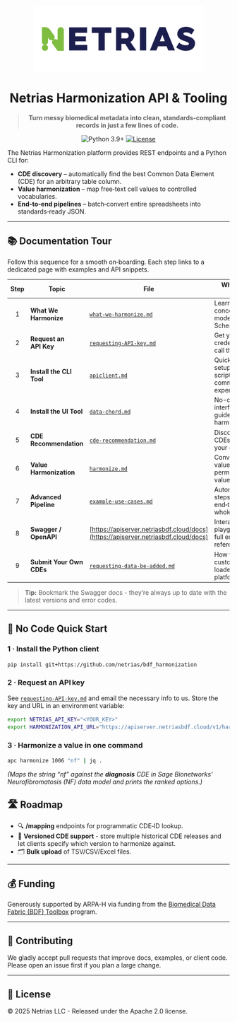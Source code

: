 <p align="center">
  <a href="https://netrias.com">
    <img src="docs/images/NETRIAS Logotype_Full Color RGB.png" height="150">
  </a>
</p>

<div align="center">

# Netrias Harmonization API & Tooling

> **Turn messy biomedical metadata into clean, standards‑compliant records in just a few lines of code.**

![Python 3.9+](https://img.shields.io/badge/python-3.9%2B-blue) [![License](https://img.shields.io/badge/License-Apache%202.0-blue.svg)](https://opensource.org/licenses/Apache-2.0)

</div>

The Netrias Harmonization platform provides REST endpoints and a Python CLI for:

* **CDE discovery** – automatically find the best Common Data Element (CDE) for an arbitrary table column.
* **Value harmonization** – map free‑text cell values to controlled vocabularies.
* **End‑to‑end pipelines** – batch‑convert entire spreadsheets into standards‑ready JSON.

---

## 📚 Documentation Tour

Follow this sequence for a smooth on‑boarding. Each step links to a dedicated page with examples and API snippets.

| Step | Topic                     | File                                                                               | Why read it first?                                              |
| :--: | ------------------------- | ---------------------------------------------------------------------------------- | --------------------------------------------------------------- |
|   1  | **What We Harmonize**     | [`what-we-harmonize.md`](docs/what-we-harmonize.md)                                     | Learn the core concepts & data models (CDEs + Schemas).         |
|   2  | **Request an API Key**    | [`requesting-API-key.md`](docs/requesting-API-key.md)                                   | Get your credentials to call the service.                       |
|   3  | **Install the CLI Tool**       | [`apiclient.md`](docs/apiclient.md)                                                     | Quick local setup for scripting & command‑line experimentation. |
|   4  | **Install the UI Tool**       | [`data-chord.md`](docs/data-chord.md)                                                     | No-code user interface for guided harmoization. |
|   5  | **CDE Recommendation** | [`cde-recommendation.md`](docs/cde-recommendation.md)                                   | Discover which CDEs match your columns.                  |
|   6  | **Value Harmonization**   | [`harmonize.md`](docs/harmonize.md)                                                     | Convert raw values into permissible values.                      |
|   7  | **Advanced Pipeline**     | [`example-use-cases.md`](docs/example-use-cases.md)                                     | Automate steps 4‑5 end‑to‑end on a whole table.                 |
|   8  | **Swagger / OpenAPI**     | [https://apiserver.netriasbdf.cloud/docs](https://apiserver.netriasbdf.cloud/docs) | Interactive playground & full endpoint reference.               |
|   9  | **Submit Your Own CDEs**  | [`requesting-data-be-added.md`](docs/requesting-data-be-added.md)                       | How to get your custom data loaded into the platform.        |

> **Tip:** Bookmark the Swagger docs - they’re always up to date with the latest versions and error codes.

---

## 🚀 No Code Quick Start

### 1 · Install the Python client

```bash
pip install git+https://github.com/netrias/bdf_harmonization
```

### 2 · Request an API key

See [`requesting-API-key.md`](requesting-API-key.md) and email the necessary info to us. Store the key and URL in an environment variable:

```bash
export NETRIAS_API_KEY="<YOUR_KEY>"
export HARMONIZATION_API_URL="https://apiserver.netriasbdf.cloud/v1/harmonize"
```

### 3 · Harmonize a value in one command

```bash
apc harmonize 1006 "nf" | jq .
```

*(Maps the string “nf” against the **diagnosis** CDE in Sage Bionetworks' Neurofibromatosis (NF) data model and prints the ranked options.)*

## 🛣️ Roadmap

* 🔍 **/mapping** endpoints for programmatic CDE‑ID lookup.
* 🔄 **Versioned CDE support** - store multiple historical CDE releases and let clients specify which version to harmonize against.
* 🗂️ **Bulk upload** of TSV/CSV/Excel files.


---

## 💰 Funding

Generously supported by ARPA-H via funding from the [Biomedical Data Fabric (BDF) Toolbox](https://arpa-h.gov/explore-funding/programs/arpa-h-bdf-toolbox) program.

---

## 🤝 Contributing

We gladly accept pull requests that improve docs, examples, or client code. Please open an issue first if you plan a large change.

---

## 📜 License

© 2025 Netrias LLC - Released under the Apache 2.0 license.
